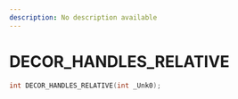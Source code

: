 ```yaml
---
description: No description available 
---
```


# DECOR_HANDLES_RELATIVE

```cpp
int DECOR_HANDLES_RELATIVE(int _Unk0);
```